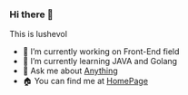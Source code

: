 ### Hi there 👋

This is lushevol

- 🔭 I’m currently working on Front-End field
- 🌱 I’m currently learning JAVA and Golang
- 💬 Ask me about [Anything](https://github.com/lushevol/lushevol/issues)
- 🏠 You can find me at [HomePage](https://lushevol.space)
<!--
- 👯 I’m looking to collaborate on ...
- 🤔 I’m looking for help with ...
- 📫 How to reach me: ...
- 😄 Pronouns: ...
- ⚡ Fun fact: ...
-->
